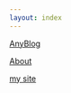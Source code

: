 ```yaml
---
layout: index
---
```


[AnyBlog](/AnyBlog.md)

[About](/readme.md)

[my site](https://muspimerol.site)

